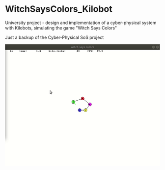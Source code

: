 # WitchSaysColors_Kilobot
University project - design and implementation of a cyber-physical system with Kilobots, simulating the game "Witch Says Colors"

Just a backup of the Cyber-Physical SoS project

![](simulation.gif)
